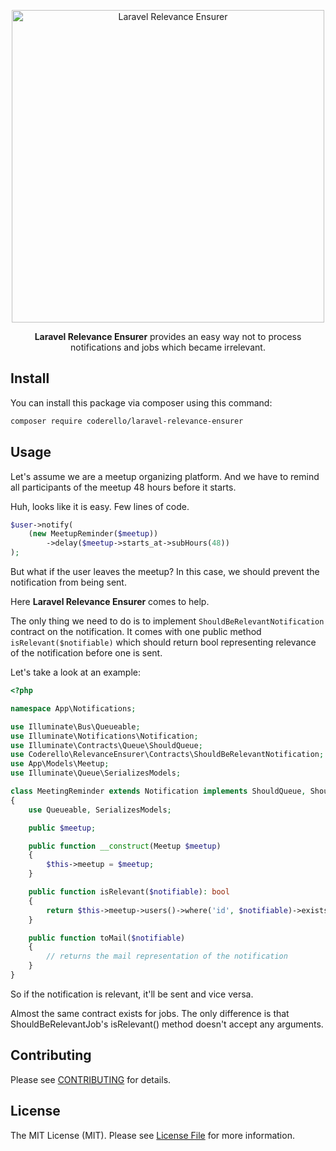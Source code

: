 <p align="center"><img alt="Laravel Relevance Ensurer" src="https://coderello.com/images/packages/laravel-relevance-ensurer.png" width="500"></p>

<p align="center"><b>Laravel Relevance Ensurer</b> provides an easy way not to process notifications and jobs which became irrelevant.</p>

## Install

You can install this package via composer using this command:

```bash
composer require coderello/laravel-relevance-ensurer
```

## Usage

Let's assume we are a meetup organizing platform. And we have to remind all participants of the meetup 48 hours before it starts.

Huh, looks like it is easy. Few lines of code.

```php
$user->notify(
    (new MeetupReminder($meetup))
        ->delay($meetup->starts_at->subHours(48))
);
```

But what if the user leaves the meetup? In this case, we should prevent the notification from being sent.

Here **Laravel Relevance Ensurer** comes to help.

The only thing we need to do is to implement `ShouldBeRelevantNotification` contract on the notification. It comes with one public method `isRelevant($notifiable)` which should return bool representing relevance of the notification before one is sent.

Let's take a look at an example:

```php
<?php

namespace App\Notifications;

use Illuminate\Bus\Queueable;
use Illuminate\Notifications\Notification; 
use Illuminate\Contracts\Queue\ShouldQueue;
use Coderello\RelevanceEnsurer\Contracts\ShouldBeRelevantNotification;
use App\Models\Meetup;
use Illuminate\Queue\SerializesModels;

class MeetingReminder extends Notification implements ShouldQueue, ShouldBeRelevantNotification
{
    use Queueable, SerializesModels;

    public $meetup;

    public function __construct(Meetup $meetup)
    {
        $this->meetup = $meetup;
    }

    public function isRelevant($notifiable): bool
    {
        return $this->meetup->users()->where('id', $notifiable)->exists();
    }

    public function toMail($notifiable)
    {
        // returns the mail representation of the notification
    }
}
```

So if the notification is relevant, it'll be sent and vice versa.

Almost the same contract exists for jobs. The only difference is that ShouldBeRelevantJob's isRelevant() method doesn't accept any arguments.

## Contributing

Please see [CONTRIBUTING](CONTRIBUTING.md) for details.

## License

The MIT License (MIT). Please see [License File](LICENSE.md) for more information.
